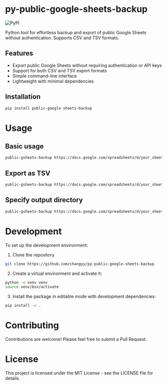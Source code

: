 # py-public-google-sheets-backup

![PyPI](https://img.shields.io/pypi/v/public-google-sheets-backup.svg)

Python tool for effortless backup and export of public Google Sheets without authentication. Supports CSV and TSV formats.

## Features

- Export public Google Sheets without requiring authentication or API keys
- Support for both CSV and TSV export formats
- Simple command-line interface
- Lightweight with minimal dependencies

## Installation

```bash
pip install public-google-sheets-backup
```

# Usage

## Basic usage

```bash
public-gsheets-backup https://docs.google.com/spreadsheets/d/your_sheet_id_here/edit
```

## Export as TSV

```bash
public-gsheets-backup https://docs.google.com/spreadsheets/d/your_sheet_id_here/edit --type tsv
```

## Specify output directory

```bash
public-gsheets-backup https://docs.google.com/spreadsheets/d/your_sheet_id_here/edit -o /path/to/output
```

# Development

To set up the development environment:

1. Clone the repository

```bash
git clone https://github.com/changyy/py-public-google-sheets-backup
```

2. Create a virtual environment and activate it:

```bash
python -m venv venv
source venv/bin/activate 
```

3. Install the package in editable mode with development dependencies:

```bash
pip install -e .
```

# Contributing

Contributions are welcome! Please feel free to submit a Pull Request.

# License

This project is licensed under the MIT License - see the LICENSE file for details.
